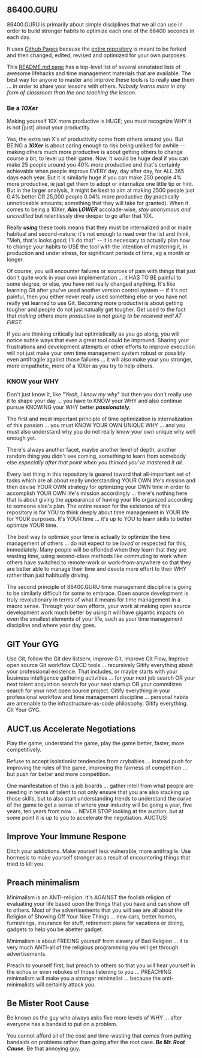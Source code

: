 ## 86400.GURU

86400.GURU is primarily about simple disciplines that we all can use in order to build stronger habits to optimize each one of the 86400 seconds in each day.

It uses [Github Pages](https://pages.github.com/) because the [entire repository](https://github.com/86400guru/86400guru.github.io/) is meant to be forked and then changed, edited, revised and optimized for your own purposes. 

This [README.md page](https://github.com/86400guru/86400guru.github.io/blob/main/README.md) has a top-level list of several annotated lists of awesome lifehacks and time management materials that are available. The best way for anyone to master and improve these tools is to really ***use*** them ... in order to share your lessons with others. *Nobody learns more in any form of classroom than the one teaching the lesson.*

### Be a ***10Xer***

Making yourself 10X more productive is HUGE; you must recognize WHY it is not [just] about your productity.

Yes, the extra ten X's of productivity come from others around you. But BEING a ***10Xer*** is about caring enough to risk being unliked for awhile -- making others much more productive is about getting others to change course a bit, to level up their game.  Now, it would be huge deal if you can make 25 people around you 40% more productive and that's certainly achievable when people improve EVERY day, day after day, for ALL 365 days each year. But it is similarly huge if you can make 250 people 4% more productive, ie just get them to adopt or internalize one little tip or hint. But in the larger analysis, it might be best to aim at making 2500 people just 0.4% better OR 25,000 people 0.04% more productive (by practically unnoticeable amounts; something that they will take for granted). When it comes to being a 10Xer, ***Aim LOWER*** accolade-wise, *stay anonymous and uncredited* but relentlessly dive deeper to go after that 10X.

Really ***using*** these tools means that they must be internalized and or made habitual and second-nature; it's not enough to read over the list and think, "Meh, that's looks good; I'll do that" -- it is necessary to actually plan how to change your habits to USE the tool with the intention of mastering it, in production and under stress, for significant periods of time, eg a month or longer. 

Of course, you will encounter failures or sources of pain with things that just don't quite work in your own implementation ... it HAS TO BE painful to some degree, or else, you have not really changed anything. It's like learning Git after you've used another version control system -- if it's not painful, then you either never really used something else or you have not really yet learned to use Git. Becoming more productivi is about getting tougher and people do not just natually get tougher. Get used to the fact that *making others more productive is not going to be recieved well AT FIRST.*   

If you are thinking critically but optimistically as you go along, you will notice subtle ways that even a great tool could be improved. Sharing your frustrations and development attempts or other efforts to improve execution will not just make your own time management system robust or possibly even antifragile against those failures ... it  will also make your you stronger, more empathetic, more of a 10Xer as you try to help others. 

### KNOW your WHY

Don't just know it, like "*Yeah, I know my why*" but then you don't really use it to shape your day ... you have to KNOW your WHY and also continue pursue KNOWING your WHY better ***passionately.***
  
The first and most important principle of time optimization is internalization of this passion ... you must KNOW YOUR OWN UNIQUE WHY ... and you must also understand why you do not really know your own unique why well enough yet.

There's always another facet, maybe another level of depth, another random thing you didn't see coming, something to learn from somebody else *especially after that point when you thinked you've mastered it all*.

Every last thing in this repository is geared toward that all-important set of tasks which are all about really understanding YOUR OWN life's mission and then devise YOUR OWN strategy for optimizing your OWN time in order to accomplish YOUR OWN life's mission accordingly ... there's nothing here that is about giving the appearance of having your life organized according to someone else's plan. The entire reason for the existence of this repository is for YOU to think deeply about time management in YOUR life for YOUR purposes. It's YOUR time ... it's up to YOU to learn skills to better optimize YOUR time.  

The best way to optimize your time is actually to optimize the time management of others ... do not expect to be *loved* or respected for this, immediately.  Many people will be offended when they learn that they are wasting time, using second-class methods like commuting to work when others have switched to remote-work or work-from-anywhere so that they are better able to manage their time and devote more effort to their WHY rather than just habitually driving.

The second principle of 86400.GURU time management discipline is going to be similarly difficult for some to embrace. Open source development is truly revolutionary in terms of what it means for time management in a macro sense. Through your own efforts, your work at making open source development work much better by using it will have gigantic impacts on even the smallest elements of your life, such as your time management discipline and where your day goes.

## GIT Your GYG

Use Git, follow the Git dev listserv, improve Git, improve Git Flow, Improve open source Git workflow CI/CD tools ... recursively Gitify everything about your professional existence. That includes, or maybe starts with your business intelligence gathering activities ... for your next job search OR your next talent acquistion search for your next startup OR your commitizen search for your next open source project. Gitify everything in your professional workflow and time management discipline ... personal habits are amenable to the infrastructure-as-code philosophy. Gitify everything. Git Your GYG. 

## AUCT.us Accelerate Negotiations

Play the game, understand the game, play the game better, faster, more competitively.

Refuse to accept isolationist tendencies from crybabies ... instead push for improving the rules of the game, improving the fairness of competition ... but push for better and more competition.

One manifestation of this is job boards ... gather intell from what people are needing in terms of talent to not only ensure that you are also stacking up those skills, but to also start understanding trends to understand the curve of the game to get a sense of where your industry will be going a year, five years, ten years from now ... NEVER STOP looking at the auction, but at some point it is up to you to accelerate the negotiation. AUCTUS!

## Improve Your Immune Respone

Ditch your addictions. Make yourself less vulnerable, more antifragile. Use hormesis to make yourself stronger as a result of encountering things that tried to kill you.

## Preach minimalism

Minimalism is an ANTI-religion. It's AGAINST the foolish religion of evaluating your life based upon the things that you have and can show off to others. Most of the advertisements that you will see are all about the Religion of Showing Off Your Nice Things ... new cars, better homes, furnishings, insurance for stuff, retirement plans for vacations or dining, gadgets to help you be abetter gadget.

Minimalism is about FREEING yourself from slavery of Bad Religion ... it is very much ANTI-all of the religious programming you will get through advertisements. 

Preach to yourself first, but preach to others so that you will hear yourself in the echos or even rebukes of those listening to you ... PREACHING minimalism will make you a stronger minimalist ... because the anti-minimalists will certainly attack you.

## Be Mister Root Cause

Be known as the guy who always asks five more levels of WHY ... after everyone has a bandaid to put on a problem.

You cannot afford all of the cost and time-wasting that comes from putting bandaids on problems rather than going after the root case.  ***Be Mr. Root Cause.***  Be that annoying guy.
